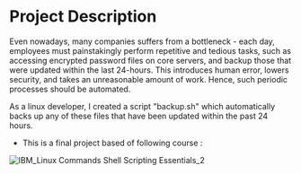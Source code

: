 # Project Description

Even nowadays, many companies suffers from a bottleneck - each day, employees must painstakingly perform repetitive and tedious tasks, such as accessing encrypted password files on core servers, and backup those that were updated within the last 24-hours. This introduces human error, lowers security, and takes an unreasonable amount of work. Hence, such periodic processes should be automated.

As a linux developer, I created a script "backup.sh" which automatically backs up any of these files that have been updated within the past 24 hours. 

* This is a final project based of following course :

![IBM_Linux Commands Shell Scripting Essentials_2](https://user-images.githubusercontent.com/79074359/176140794-790a7cc7-25f8-4f16-9255-5550d8fb7292.png)
